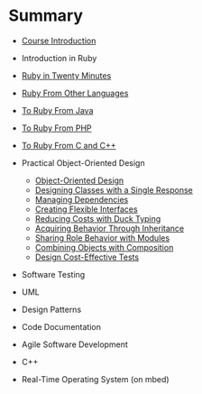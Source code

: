 # Summary

* [Course Introduction](README.md)

* Introduction in Ruby
* [Ruby in Twenty Minutes](ruby/ruby_in_twenty_minutes.md)
 * [Ruby From Other Languages](ruby/ruby_from_other_languages.md)
  * [To Ruby From Java](ruby/to_ruby_from_java.md)
  * [To Ruby From PHP](ruby/to_ruby_from_php.md)
  * [To Ruby From C and C++](ruby/to_ruby_from_c_and_c++.md)
   

* Practical Object-Oriented Design
   * [Object-Oriented Design](POODR/chapter1.md)
   * [Designing Classes with a Single Response](POODR/designingclasses_with_a_single_response_md.md)
   * [Managing Dependencies](POODR/managing_dependencies.md)
   * [Creating Flexible Interfaces](POODR/creating_flexible_interfaces.md)
   * [Reducing Costs with Duck Typing](POODR/reducing_costs_with_duck_typing.md)
   * [Acquiring Behavior Through Inheritance](POODR/acquiring_behavior_through_inheritance.md)
   * [Sharing Role Behavior with Modules](POODR/sharing_role_behavior_with_modules.md)
   * [Combining Objects with Composition](POODR/combining_objects_with_composition.md)
   * [Design Cost-Effective Tests](POODR/design_cost-effective_tests.md)

* Software Testing
* UML
* Design Patterns
* Code Documentation
* Agile Software Development
* C++
* Real-Time Operating System (on mbed)